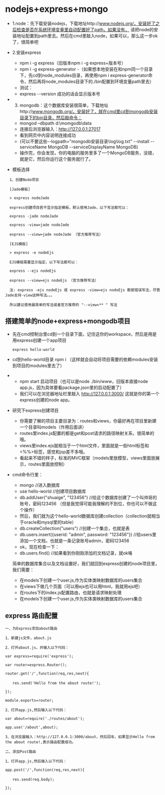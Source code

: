 # nodejs+express+mongo

* 1.node：先下载安装nodejs，下载地址http://www.nodejs.org/，安装好了之后检查是否在系统环境变量里自动配置好了path，如果没有，
  请把node的安装地址配置到path里去。然后在cmd里敲入node，如果可以，那么这一步ok了，很简单吧
* 2.安装express
  - npm i -g express（旧版本npm i -g express+版本号）
  - npm i -g express-generator
  -（如果想本地安装在和npm同一个目录下，先cd到node_modules目录，再使用npm i express-generator命令，然后再将node_modules目录下的./bin配置到环境变量path里去）
  - 测试：
  - express --version 成功的话会显示版本号
* 3. mongodb：这个数据库安装很简单，下载地址http://www.mongodb.org/。安装好了，就在cmd里cd到mongodb安装目录下的bin目录，然后敲命令：
  - mongod –dbpath d:\momgodb\data  
  - 连接后浏览器输入：http://127.0.0.1:27017   
  - 看到网页中内容说明连接成功
  - (可以不要这些--logpath="mongodb安装目录\log\log.txt" --install --serviceName MongoDB --serviceDisplayName MongoDB)
  - 操作完，你会发现，你的电脑的服务里多了一个MongoDB服务，没错，就是它，然后你运行这个服务就行了。

* 模板选择

```  
  1、创建Node项目

  [Jade模板]

  > express nodeJade

  express创建项目若不显示指定模板，默认使用Jade，以下写法都可以：

  express -jade nodeJade

  express -view=jade nodeJade

  express --view=jade nodeJade （官方推荐写法）

  [EJS模板]

  > express -e nodeEjs

  EJS模板需要显示指定，以下写法都可以：

  express --ejs nodeEjs

  express --view=ejs nodeEjs （官方推荐写法）

  注: express -ejs nodeEjs 或 express -view=ejs nodeEjs 都是错误写法，尽管Jade支持-view这种写法。。。

  所以建议使用最简单的写法或者官方推荐的 "--view=** " 写法
```
  
## 搭建简单的node+express+mongodb项目

* 先在cmd控制台里cd到一个目录下面，记住这你的workspace，然后是用是用express创建一个app项目
  ```
  express hello-world 
  ```
* cd到hello-world目录 npm i （这样就会自动将项目需要的依赖modules安装到项目的modules里去了）
* 
  - npm start 启动项目（也可以是node ./bin/www，旧版本直接node app.js，因为具体要看package.json里的启动配置了）
  - 我们可以在浏览器地址栏里敲入 http://127.0.0.1:3000/ 这就是你的第一个express创建的node app。
  
* 研究下express创建项目
  - 你需要了解的项目主要目录为：routes和views，你最好再在项目里新建一个目录叫models（作用后面讲）
  - routes里index.js配置的都是get和post请求的路径映射关系，很简单的哦。
  - views里index.ejs就相当于一个html文件，里面就是一些html标签和<%%>标签，感觉和jsp差不多哦。
  - 看起来不错的样子，标准的MVC框架（models里放模型，views里面放展示，routes里面放控制）
  
* cmd命令行里：
  - mongo //进入数据库
  - use hello-world //创建项目数据库
  - db.addUser("shuaige", "123456") //给这个数据库创建了一个叫帅哥的账号，密码123456 （但是我觉得可能我理解的不到位，你也可以不做这个操作）
  - 然后，我们就为这个hello-world数据库创建collection（collection就相当于oracle和mysql里的table）
  - db.createCollection("users") //创建一个集合，也就是表
  - db.users.insert({userid: "admin", password: "123456"}) //给users里添加一个文档，也就是一条记录账号admin，密码123456
  - ok，现在检查一下：
  - db.users.find() //如果看到你刚刚添加的文档记录，就ok咯

  简单的数据库集合以及文档设置好，我们就回到express创建的node项目里，我们需要：   

  - 在models下创建一个user.js,作为实体类映射数据库的users集合 
  - 在views下做几个页面（可以用ejs也可以用html，我就用ejs吧）
  - 在routes下的index.js配置路由，也就是请求映射处理
  - 在models下创建一个user.js,作为实体类映射数据库的users集合 
  
  
  
  
## express 路由配置

```
一、为Express添加about路由

1、新建js文件，about.js

2、打开about.js，并输入以下代码：

var express=require('express');

var router=express.Router();

router.get('/',function(req,res,next){

　　res.send('Hello from the about route!');

});

module.exports=router;

2、打开app.js,然后输入以下代码：

var about=require('./routes/about');

app.use('/about',about);

3、在浏览器输入：http://127.0.0.1:3000/about，然后回车，如果显示Hello from the about route!,表示路由配置成功。

二、添加Post路由

1、打开app.js,然后输入以下代码：

app.post('/',function(req,res,next){

　　res.send(req.body);

});

```

